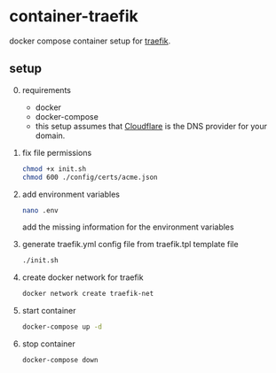 # container-traefik

docker compose container setup for [traefik](https://traefik.io/).

## setup

0. requirements

   - docker
   - docker-compose
   - this setup assumes that [Cloudflare](https://www.cloudflare.com/) is the DNS provider for your domain.

1. fix file permissions

    ```bash
    chmod +x init.sh
    chmod 600 ./config/certs/acme.json
    ```

2. add environment variables

    ```bash
    nano .env
    ```

    add the missing information for the environment variables

3. generate traefik.yml config file from traefik.tpl template file

    ```bash
    ./init.sh
    ````

4. create docker network for traefik

    ```bash
    docker network create traefik-net
    ```

5. start container

    ```bash
    docker-compose up -d
    ````

6. stop container

    ```bash
    docker-compose down
    ```
